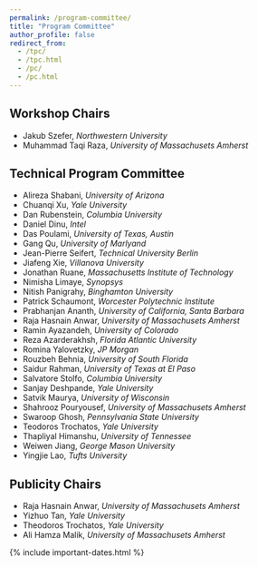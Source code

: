 ```yaml
---
permalink: /program-committee/
title: "Program Committee"
author_profile: false
redirect_from: 
  - /tpc/
  - /tpc.html
  - /pc/
  - /pc.html
---
```


## Workshop Chairs

- Jakub Szefer, *Northwestern University*
- Muhammad Taqi Raza, *University of Massachusets Amherst*

## Technical Program Committee

- Alireza Shabani, *University of Arizona*
- Chuanqi Xu, *Yale University*
- Dan Rubenstein, *Columbia University*
- Daniel Dinu, *Intel*
- Das Poulami, *University of Texas, Austin*
- Gang Qu, *University of Marlyand*
- Jean-Pierre Seifert, *Technical University Berlin*
- Jiafeng Xie, *Villanova University*
- Jonathan Ruane, *Massachusetts Institute of Technology*
- Nimisha Limaye, *Synopsys*
- Nitish Panigrahy, *Binghamton University*
- Patrick Schaumont, *Worcester Polytechnic Institute*
- Prabhanjan Ananth, *University of California, Santa Barbara*
- Raja Hasnain Anwar,  *University of Massachusets Amherst*
- Ramin Ayazandeh, *University of Colorado*
- Reza Azarderakhsh, *Florida Atlantic University*
- Romina Yalovetzky, *JP Morgan*
- Rouzbeh Behnia, *University of South Florida*
- Saidur Rahman, *University of Texas at El Paso*
- Salvatore Stolfo, *Columbia University*
- Sanjay Deshpande, *Yale University*
- Satvik Maurya, *University of Wisconsin*
- Shahrooz Pouryousef, *University of Massachusets Amherst*
- Swaroop Ghosh, *Pennsylvania State University*
- Teodoros Trochatos, *Yale University*
- Thapliyal Himanshu, *University of Tennessee*
- Weiwen Jiang, *George Mason University*
- Yingjie Lao, *Tufts University*

## Publicity Chairs
- Raja Hasnain Anwar,  *University of Massachusets Amherst*
- Yizhuo Tan, *Yale University*
- Theodoros Trochatos, *Yale University*
- Ali Hamza Malik, *University of Massachusets Amherst*

{% include important-dates.html %}